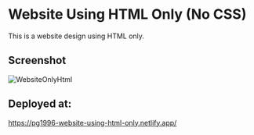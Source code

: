 # Website Using HTML Only (No CSS)
This is a website design using HTML only.

## Screenshot
![WebsiteOnlyHtml](https://user-images.githubusercontent.com/99909331/219613215-b7facbcf-e03e-4b4b-8220-4e4787ceacd2.PNG)


## Deployed at:
https://pg1996-website-using-html-only.netlify.app/
